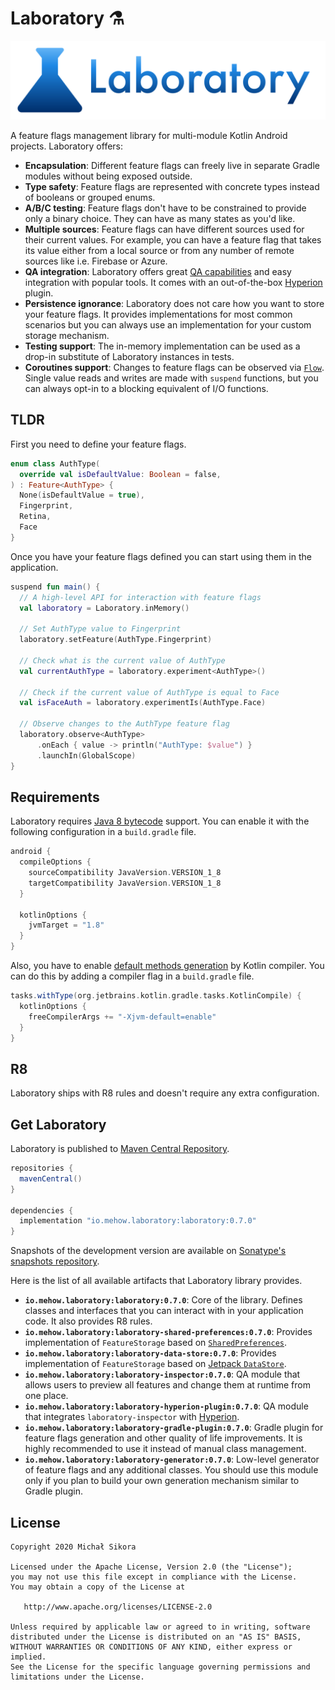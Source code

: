 # Laboratory ⚗️

![Laboratory](images/laboratory_logo.svg)

A feature flags management library for multi-module Kotlin Android projects. Laboratory offers:

- **Encapsulation**: Different feature flags can freely live in separate Gradle modules without being exposed outside.
- **Type safety**: Feature flags are represented with concrete types instead of booleans or grouped enums.
- **A/B/C testing**: Feature flags don't have to be constrained to provide only a binary choice. They can have as many states as you'd like.
- **Multiple sources**: Feature flags can have different sources used for their current values. For example, you can have a feature flag that takes its value either from a local source or from any number of remote sources like i.e. Firebase or Azure.
- **QA integration**: Laboratory offers great [QA capabilities](qa-module.md) and easy integration with popular tools. It comes with an out-of-the-box [Hyperion](https://github.com/willowtreeapps/Hyperion-Android) plugin.
- **Persistence ignorance**: Laboratory does not care how you want to store your feature flags. It provides implementations for most common scenarios but you can always use an implementation for your custom storage mechanism.
- **Testing support**: The in-memory implementation can be used as a drop-in substitute of Laboratory instances in tests.
- **Coroutines support**: Changes to feature flags can be observed via [`Flow`](https://kotlinlang.org/docs/reference/coroutines/flow.html). Single value reads and writes are made with `suspend` functions, but you can always opt-in to a blocking equivalent of I/O functions.

## TLDR

First you need to define your feature flags.

```kotlin
enum class AuthType(
  override val isDefaultValue: Boolean = false,
) : Feature<AuthType> {
  None(isDefaultValue = true),
  Fingerprint,
  Retina,
  Face
}
```

Once you have your feature flags defined you can start using them in the application.

```kotlin
suspend fun main() {
  // A high-level API for interaction with feature flags
  val laboratory = Laboratory.inMemory()

  // Set AuthType value to Fingerprint
  laboratory.setFeature(AuthType.Fingerprint)

  // Check what is the current value of AuthType
  val currentAuthType = laboratory.experiment<AuthType>()

  // Check if the current value of AuthType is equal to Face
  val isFaceAuth = laboratory.experimentIs(AuthType.Face)

  // Observe changes to the AuthType feature flag
  laboratory.observe<AuthType>
      .onEach { value -> println("AuthType: $value") }
      .launchIn(GlobalScope)
}
```

## Requirements

Laboratory requires [Java 8 bytecode](https://developer.android.com/studio/write/java8-support) support. You can enable it with the following configuration in a `build.gradle` file.

```groovy
android {
  compileOptions {
    sourceCompatibility JavaVersion.VERSION_1_8
    targetCompatibility JavaVersion.VERSION_1_8
  }

  kotlinOptions {
    jvmTarget = "1.8"
  }
}
```

Also, you have to enable [default methods generation](https://kotlinlang.org/api/latest/jvm/stdlib/kotlin.jvm/-jvm-default/) by Kotlin compiler. You can do this by adding a compiler flag in a `build.gradle` file.

```groovy
tasks.withType(org.jetbrains.kotlin.gradle.tasks.KotlinCompile) {
  kotlinOptions {
    freeCompilerArgs += "-Xjvm-default=enable"
  }
}
```

## R8

Laboratory ships with R8 rules and doesn't require any extra configuration.

## Get Laboratory

Laboratory is published to [Maven Central Repository](https://search.maven.org/search?q=io.mehow.laboratory).

```groovy
repositories {
  mavenCentral()
}

dependencies {
  implementation "io.mehow.laboratory:laboratory:0.7.0"
}
```

Snapshots of the development version are available on [Sonatype's snapshots repository](https://oss.sonatype.org/content/repositories/snapshots/io/mehow/laboratory/).

Here is the list of all available artifacts that Laboratory library provides.

- **`io.mehow.laboratory:laboratory:0.7.0`**: Core of the library. Defines classes and interfaces that you can interact with in your application code. It also provides R8 rules.
- **`io.mehow.laboratory:laboratory-shared-preferences:0.7.0`**: Provides implementation of `FeatureStorage` based on [`SharedPreferences`](https://developer.android.com/reference/android/content/SharedPreferences).
- **`io.mehow.laboratory:laboratory-data-store:0.7.0`**: Provides implementation of `FeatureStorage` based on [Jetpack `DataStore`](https://developer.android.com/topic/libraries/architecture/datastore).
- **`io.mehow.laboratory:laboratory-inspector:0.7.0`**: QA module that allows users to preview all features and change them at runtime from one place.
- **`io.mehow.laboratory:laboratory-hyperion-plugin:0.7.0`**: QA module that integrates `laboratory-inspector` with [Hyperion](https://github.com/willowtreeapps/Hyperion-Android).
- **`io.mehow.laboratory:laboratory-gradle-plugin:0.7.0`**: Gradle plugin for feature flags generation and other quality of life improvements. It is highly recommended to use it instead of manual class management.
- **`io.mehow.laboratory:laboratory-generator:0.7.0`**: Low-level generator of feature flags and any additional classes. You should use this module only if you plan to build your own generation mechanism similar to Gradle plugin.

## License

    Copyright 2020 Michał Sikora

    Licensed under the Apache License, Version 2.0 (the "License");
    you may not use this file except in compliance with the License.
    You may obtain a copy of the License at

       http://www.apache.org/licenses/LICENSE-2.0

    Unless required by applicable law or agreed to in writing, software
    distributed under the License is distributed on an "AS IS" BASIS,
    WITHOUT WARRANTIES OR CONDITIONS OF ANY KIND, either express or implied.
    See the License for the specific language governing permissions and
    limitations under the License.

